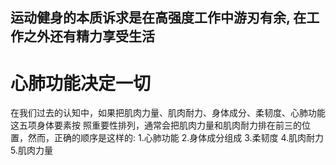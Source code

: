 ## 运动健身的本质诉求是在高强度工作中游刃有余, 在工作之外还有精力享受生活

# 心肺功能决定一切
  在我们过去的认知中，如果把肌肉力量、肌肉耐力、身体成分、柔韧度、心肺功能这五项身体要素按
照重要性排列，通常会把肌肉力量和肌肉耐力排在前三的位置，然而，正确的顺序是这样的:
    1.心肺功能 2.身体成分组成 3.柔韧度 4.肌肉耐力 5.肌肉力量